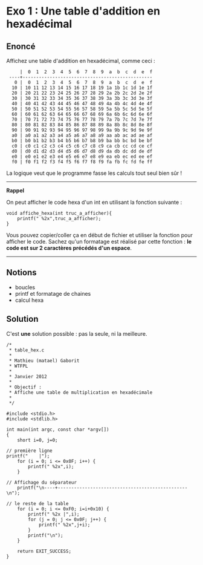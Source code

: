 # Exo 1 : Une table d'addition en hexadécimal


## Enoncé

Affichez une table d'addition en hexadécimal, comme ceci :

         |  0  1  2  3  4  5  6  7  8  9  a  b  c  d  e  f
     ----+------------------------------------------------
       0 |  0  1  2  3  4  5  6  7  8  9  a  b  c  d  e  f
      10 | 10 11 12 13 14 15 16 17 18 19 1a 1b 1c 1d 1e 1f
      20 | 20 21 22 23 24 25 26 27 28 29 2a 2b 2c 2d 2e 2f
      30 | 30 31 32 33 34 35 36 37 38 39 3a 3b 3c 3d 3e 3f
      40 | 40 41 42 43 44 45 46 47 48 49 4a 4b 4c 4d 4e 4f
      50 | 50 51 52 53 54 55 56 57 58 59 5a 5b 5c 5d 5e 5f
      60 | 60 61 62 63 64 65 66 67 68 69 6a 6b 6c 6d 6e 6f
      70 | 70 71 72 73 74 75 76 77 78 79 7a 7b 7c 7d 7e 7f
      80 | 80 81 82 83 84 85 86 87 88 89 8a 8b 8c 8d 8e 8f
      90 | 90 91 92 93 94 95 96 97 98 99 9a 9b 9c 9d 9e 9f
      a0 | a0 a1 a2 a3 a4 a5 a6 a7 a8 a9 aa ab ac ad ae af
      b0 | b0 b1 b2 b3 b4 b5 b6 b7 b8 b9 ba bb bc bd be bf
      c0 | c0 c1 c2 c3 c4 c5 c6 c7 c8 c9 ca cb cc cd ce cf
      d0 | d0 d1 d2 d3 d4 d5 d6 d7 d8 d9 da db dc dd de df
      e0 | e0 e1 e2 e3 e4 e5 e6 e7 e8 e9 ea eb ec ed ee ef
      f0 | f0 f1 f2 f3 f4 f5 f6 f7 f8 f9 fa fb fc fd fe ff

La logique veut que le programme fasse les calculs tout seul bien sûr !

---

__Rappel__

On peut afficher le code hexa d'un int en utilisant la fonction suivante :

    void affiche_hexa(int truc_a_afficher){
        printf(" %2x",truc_a_afficher);
    }

Vous pouvez copier/coller ça en début de fichier et utiliser la fonction pour afficher le code.
Sachez qu'un formatage est réalisé par cette fonction : __le code est sur 2 caractères précédés d'un espace__.

---

## Notions

- boucles
- printf et formatage de chaines
- calcul hexa


## Solution 

C'est __une__ solution possible : pas la seule, ni la meilleure.


    /*
     * table_hex.c
     *
     * Mathieu (matael) Gaborit
     * WTFPL
     *
     * Janvier 2012
     *
     * Objectif :
     * Affiche une table de multiplication en hexadécimale
     *
     */

    #include <stdio.h>
    #include <stdlib.h>

    int main(int argc, const char *argv[])
    { 
        short i=0, j=0;
        
	// première ligne
	printf("    |");
        for (i = 0; i <= 0x0F; i++) {
            printf(" %2x",i);
        }

	// Affichage du séparateur
        printf("\n----+------------------------------------------------\n");

	// le reste de la table
        for (i = 0; i <= 0xF0; i=i+0x10) {
            printf(" %2x |",i);
            for (j = 0; j <= 0x0F; j++) {
                printf(" %2x",j+i);
            }
            printf("\n");
        }

        return EXIT_SUCCESS;
    }
